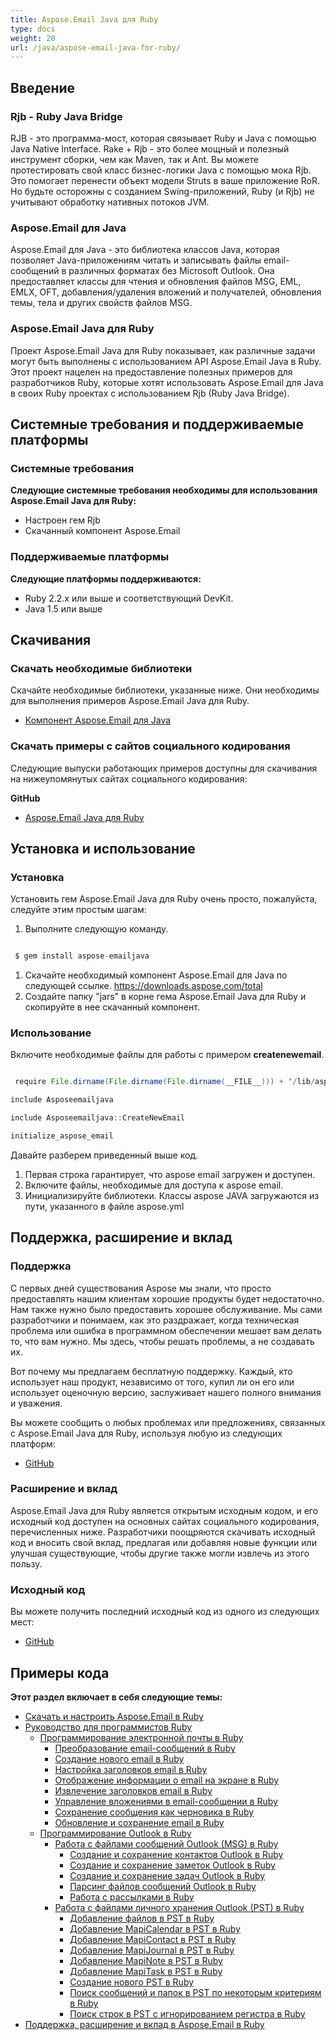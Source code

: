 ```yaml
---
title: Aspose.Email Java для Ruby
type: docs
weight: 20
url: /java/aspose-email-java-for-ruby/
---
```


## **Введение**
### **Rjb - Ruby Java Bridge**
RJB - это программа-мост, которая связывает Ruby и Java с помощью Java Native Interface. Rake + Rjb - это более мощный и полезный инструмент сборки, чем как Maven, так и Ant. Вы можете протестировать свой класс бизнес-логики Java с помощью мока Rjb. Это помогает перенести объект модели Struts в ваше приложение RoR. Но будьте осторожны с созданием Swing-приложений, Ruby (и Rjb) не учитывают обработку нативных потоков JVM.
### **Aspose.Email для Java**
Aspose.Email для Java - это библиотека классов Java, которая позволяет Java-приложениям читать и записывать файлы email-сообщений в различных форматах без Microsoft Outlook. Она предоставляет классы для чтения и обновления файлов MSG, EML, EMLX, OFT, добавления/удаления вложений и получателей, обновления темы, тела и других свойств файлов MSG.
### **Aspose.Email Java для Ruby**
Проект Aspose.Email Java для Ruby показывает, как различные задачи могут быть выполнены с использованием API Aspose.Email Java в Ruby. Этот проект нацелен на предоставление полезных примеров для разработчиков Ruby, которые хотят использовать Aspose.Email для Java в своих Ruby проектах с использованием Rjb (Ruby Java Bridge).
## **Системные требования и поддерживаемые платформы**
### **Системные требования**
**Следующие системные требования необходимы для использования Aspose.Email Java для Ruby:**

- Настроен гем Rjb
- Скачанный компонент Aspose.Email
### **Поддерживаемые платформы**
**Следующие платформы поддерживаются:**

- Ruby 2.2.x или выше и соответствующий DevKit.
- Java 1.5 или выше
## **Скачивания**
### **Скачать необходимые библиотеки**
Скачайте необходимые библиотеки, указанные ниже. Они необходимы для выполнения примеров Aspose.Email Java для Ruby.

- [Компонент Aspose.Email для Java](https://downloads.aspose.com/total)
### **Скачать примеры с сайтов социального кодирования**
Следующие выпуски работающих примеров доступны для скачивания на нижеупомянутых сайтах социального кодирования:

**GitHub**

- [Aspose.Email Java для Ruby](https://github.com/aspose-email/Aspose.Email-for-Java/tree/master/Plugins/Aspose_Email_Java_for_Ruby)
## **Установка и использование**
### **Установка**
Установить гем Aspose.Email Java для Ruby очень просто, пожалуйста, следуйте этим простым шагам:

1. Выполните следующую команду. 

``` java

 $ gem install aspose-emailjava

```

1. Скачайте необходимый компонент Aspose.Email для Java по следующей ссылке.
   <https://downloads.aspose.com/total>
1. Создайте папку "jars" в корне гема Aspose.Email Java для Ruby и скопируйте в нее скачанный компонент.
### **Использование**
Включите необходимые файлы для работы с примером **createnewemail**.

``` java

 require File.dirname(File.dirname(File.dirname(__FILE__))) + '/lib/aspose-emailjava'

include Asposeemailjava

include Asposeemailjava::CreateNewEmail

initialize_aspose_email

```

Давайте разберем приведенный выше код.

1. Первая строка гарантирует, что aspose email загружен и доступен.
1. Включите файлы, необходимые для доступа к aspose email.
1. Инициализируйте библиотеки. Классы aspose JAVA загружаются из пути, указанного в файле aspose.yml
## **Поддержка, расширение и вклад**
### **Поддержка**
С первых дней существования Aspose мы знали, что просто предоставлять нашим клиентам хорошие продукты будет недостаточно. Нам также нужно было предоставить хорошее обслуживание. Мы сами разработчики и понимаем, как это раздражает, когда техническая проблема или ошибка в программном обеспечении мешает вам делать то, что вам нужно. Мы здесь, чтобы решать проблемы, а не создавать их.

Вот почему мы предлагаем бесплатную поддержку. Каждый, кто использует наш продукт, независимо от того, купил ли он его или использует оценочную версию, заслуживает нашего полного внимания и уважения.

Вы можете сообщить о любых проблемах или предложениях, связанных с Aspose.Email Java для Ruby, используя любую из следующих платформ:

- [GitHub](https://github.com/aspose-email/Aspose.Email-for-Java/issues)
### **Расширение и вклад**
Aspose.Email Java для Ruby является открытым исходным кодом, и его исходный код доступен на основных сайтах социального кодирования, перечисленных ниже. Разработчики поощряются скачивать исходный код и вносить свой вклад, предлагая или добавляя новые функции или улучшая существующие, чтобы другие также могли извлечь из этого пользу.
### **Исходный код**
Вы можете получить последний исходный код из одного из следующих мест:

- [GitHub](https://github.com/aspose-email/Aspose.Email-for-Java/tree/master/Plugins/Aspose_Email_Java_for_Ruby)
## **Примеры кода**
**Этот раздел включает в себя следующие темы:**

- [Скачать и настроить Aspose.Email в Ruby](/email/java/download-and-configure-aspose-email-in-ruby/)
- [Руководство для программистов Ruby](/email/java/ruby-programmers-guide/)
  - [Программирование электронной почты в Ruby](/email/java/programming-email-in-ruby/)
    - [Преобразование email-сообщений в Ruby](/email/java/converting-email-messages-in-ruby/)
    - [Создание нового email в Ruby](/email/java/create-new-email-in-ruby/)
    - [Настройка заголовков email в Ruby](/email/java/customizing-email-headers-in-ruby/)
    - [Отображение информации о email на экране в Ruby](/email/java/displaying-email-information-on-screen-in-ruby/)
    - [Извлечение заголовков email в Ruby](/email/java/extracting-email-headers-in-ruby/)
    - [Управление вложениями в email-сообщении в Ruby](/email/java/manage-attachments-in-email-message-in-ruby/)
    - [Сохранение сообщения как черновика в Ruby](/email/java/save-message-as-draft-in-ruby/)
    - [Обновление и сохранение email в Ruby](/email/java/update-and-save-an-email-in-ruby/)
  - [Программирование Outlook в Ruby](/email/java/programming-outlook-in-ruby/)
    - [Работа с файлами сообщений Outlook (MSG) в Ruby](/email/java/working-with-outlook-message-msg-files-in-ruby/)
      - [Создание и сохранение контактов Outlook в Ruby](/email/java/creating-and-saving-outlook-contacts-in-ruby/)
      - [Создание и сохранение заметок Outlook в Ruby](/email/java/creating-and-saving-outlook-notes-in-ruby/)
      - [Создание и сохранение задач Outlook в Ruby](/email/java/creating-and-saving-outlook-tasks-in-ruby/)
      - [Парсинг файлов сообщений Outlook в Ruby](/email/java/parsing-outlook-message-files-in-ruby/)
      - [Работа с рассылками в Ruby](/email/java/working-with-distribution-lists-in-ruby/)
    - [Работа с файлами личного хранения Outlook (PST) в Ruby](/email/java/working-with-outlook-personal-storage-pst-files-in-ruby/)
      - [Добавление файлов в PST в Ruby](/email/java/adding-files-to-pst-in-ruby/)
      - [Добавление MapiCalendar в PST в Ruby](/email/java/adding-mapicalendar-to-pst-in-ruby/)
      - [Добавление MapiContact в PST в Ruby](/email/java/adding-mapicontact-to-pst-in-ruby/)
      - [Добавление MapiJournal в PST в Ruby](/email/java/adding-mapijournal-to-pst-in-ruby/)
      - [Добавление MapiNote в PST в Ruby](/email/java/adding-mapinote-to-pst-in-ruby/)
      - [Добавление MapiTask в PST в Ruby](/email/java/adding-mapitask-to-pst-in-ruby/)
      - [Создание нового PST в Ruby](/email/java/create-new-pst-in-ruby/)
      - [Поиск сообщений и папок в PST по некоторым критериям в Ruby](/email/java/search-messages-and-folders-in-a-pst-by-some-criteria-in-ruby/)
      - [Поиск строк в PST с игнорированием регистра в Ruby](/email/java/string-searching-in-pst-with-ignore-case-in-ruby/)
- [Поддержка, расширение и вклад в Aspose.Email в Ruby](/email/java/support-extend-and-contribute-to-aspose-email-in-ruby/)